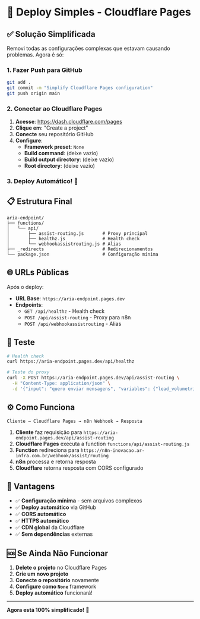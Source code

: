 # 🚀 Deploy Simples - Cloudflare Pages

## ✅ Solução Simplificada

Removi todas as configurações complexas que estavam causando problemas. Agora é só:

### 1. Fazer Push para GitHub

```bash
git add .
git commit -m "Simplify Cloudflare Pages configuration"
git push origin main
```

### 2. Conectar ao Cloudflare Pages

1. **Acesse**: https://dash.cloudflare.com/pages
2. **Clique em**: "Create a project"
3. **Conecte** seu repositório GitHub
4. **Configure**:
   - **Framework preset**: `None`
   - **Build command**: (deixe vazio)
   - **Build output directory**: (deixe vazio)
   - **Root directory**: (deixe vazio)

### 3. Deploy Automático! 🎉

## 📋 Estrutura Final

```
aria-endpoint/
├── functions/
│   └── api/
│       ├── assist-routing.js       # Proxy principal
│       ├── healthz.js              # Health check
│       └── webhookassistrouting.js # Alias
├── _redirects                      # Redirecionamentos
└── package.json                    # Configuração mínima
```

## 🌐 URLs Públicas

Após o deploy:

- **URL Base**: `https://aria-endpoint.pages.dev`
- **Endpoints**:
  - `GET /api/healthz` - Health check
  - `POST /api/assist-routing` - Proxy para n8n
  - `POST /api/webhookassistrouting` - Alias

## 🧪 Teste

```bash
# Health check
curl https://aria-endpoint.pages.dev/api/healthz

# Teste do proxy
curl -X POST https://aria-endpoint.pages.dev/api/assist-routing \
  -H "Content-Type: application/json" \
  -d '{"input": "quero enviar mensagens", "variables": {"lead_volumetria": "1500"}}'
```

## ⚙️ Como Funciona

```
Cliente → Cloudflare Pages → n8n Webhook → Resposta
```

1. **Cliente** faz requisição para `https://aria-endpoint.pages.dev/api/assist-routing`
2. **Cloudflare Pages** executa a function `functions/api/assist-routing.js`
3. **Function** redireciona para `https://n8n-inovacao.ar-infra.com.br/webhook/assist/routing`
4. **n8n** processa e retorna resposta
5. **Cloudflare** retorna resposta com CORS configurado

## 🔧 Vantagens

- ✅ **Configuração mínima** - sem arquivos complexos
- ✅ **Deploy automático** via GitHub
- ✅ **CORS automático**
- ✅ **HTTPS automático**
- ✅ **CDN global** da Cloudflare
- ✅ **Sem dependências** externas

## 🆘 Se Ainda Não Funcionar

1. **Delete o projeto** no Cloudflare Pages
2. **Crie um novo projeto**
3. **Conecte o repositório** novamente
4. **Configure como `None`** framework
5. **Deploy automático** funcionará!

---

**Agora está 100% simplificado!** 🚀
